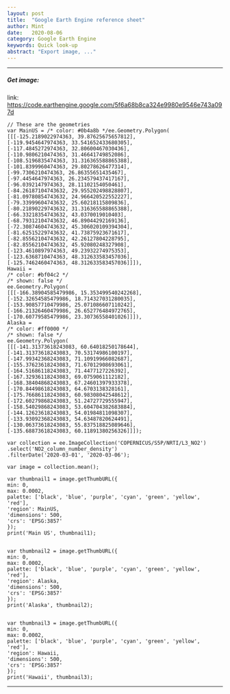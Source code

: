 ```yaml
---
layout: post
title:  "Google Earth Engine reference sheet"
author: Mint
date:   2020-08-06
category: Google Earth Engine
keywords: Quick look-up
abstract: "Export image, ..."
---
```


* * * 

##### Get image:

link: https://code.earthengine.google.com/5f6a68b8ca324e9980e9546e743a097d
    
    // These are the geometries
    var MainUS = /* color: #0b4a8b */ee.Geometry.Polygon(
    [[[-125.2189022974363, 39.87625675657812],
    [-119.9454647974363, 33.541652433680305],
    [-117.4845272974363, 32.80600467030436],
    [-110.9806210474363, 31.46641749852086],
    [-108.5196835474363, 31.316365588865388],
    [-101.8399960474363, 29.80278626477314],
    [-99.7306210474363, 26.86355651435467],
    [-97.4454647974363, 26.234579437417167],
    [-96.0392147974363, 28.11102154050461],
    [-84.26187104743632, 29.955202498828807],
    [-81.09780854743632, 24.966420522552227],
    [-79.33999604743632, 25.60218115809836],
    [-80.21890229743632, 31.316365588865388],
    [-66.33218354743632, 43.0370019010403],
    [-68.79312104743632, 46.89044292169136],
    [-72.30874604743632, 45.306020109394304],
    [-81.62515229743632, 41.73875923671617],
    [-82.85562104743632, 42.26127804228795],
    [-82.85562104743632, 45.92080248327908],
    [-123.4610897974363, 49.23932274975353],
    [-123.6368710474363, 48.312633583457036],
    [-125.7462460474363, 48.312633583457036]]]),
    Hawaii = 
    /* color: #bf04c2 */
    /* shown: false */
    ee.Geometry.Polygon(
    [[[-166.38904585479986, 15.353499540242268],
    [-152.32654585479986, 18.714327031280035],
    [-153.90857710479986, 25.071086607110242],
    [-166.21326460479986, 26.652776484972765],
    [-170.60779585479986, 23.30736558401026]]]),
    Alaska = 
    /* color: #ff0000 */
    /* shown: false */
    ee.Geometry.Polygon(
    [[[-141.31373618243083, 60.64018250178644],
    [-141.31373618243083, 70.53174986100197],
    [-147.99342368243083, 71.10919966082687],
    [-155.37623618243083, 71.67012908693061],
    [-164.51686118243083, 71.4477127226392],
    [-167.32936118243083, 69.0759061112182],
    [-168.38404868243083, 67.24601397933378],
    [-170.84498618243083, 64.6703138328161],
    [-175.76686118243083, 60.98308042548612],
    [-172.60279868243083, 51.24727729555947],
    [-158.54029868243083, 53.604704382683884],
    [-144.12623618243083, 54.01984811098307],
    [-133.93092368243083, 54.63487820624491],
    [-130.06373618243083, 55.837518825089646],
    [-135.68873618243083, 60.11891380256326]]]);

    var collection = ee.ImageCollection('COPERNICUS/S5P/NRTI/L3_NO2')
    .select('NO2_column_number_density')
    .filterDate('2020-03-01', '2020-03-06');

    var image = collection.mean();

    var thumbnail1 = image.getThumbURL({
    min: 0,
    max: 0.0002,
    palette: ['black', 'blue', 'purple', 'cyan', 'green', 'yellow', 'red'],
    'region': MainUS,
    'dimensions': 500,
    'crs': 'EPSG:3857'
    });
    print('Main US', thumbnail1);


    var thumbnail2 = image.getThumbURL({
    min: 0,
    max: 0.0002,
    palette: ['black', 'blue', 'purple', 'cyan', 'green', 'yellow', 'red'],
    'region': Alaska, 
    'dimensions': 500,
    'crs': 'EPSG:3857'
    });
    print('Alaska', thumbnail2);


    var thumbnail3 = image.getThumbURL({
    min: 0,
    max: 0.0002,
    palette: ['black', 'blue', 'purple', 'cyan', 'green', 'yellow', 'red'],
    'region': Hawaii,
    'dimensions': 500,
    'crs': 'EPSG:3857'
    });
    print('Hawaii', thumbnail3);


* * *
